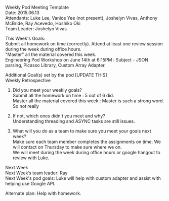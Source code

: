 Weekly Pod Meeting Template <br>
Date: 2015.06.13<br>
Attendants: Luke Lee, Vanice Yee (not present), Joshelyn Vivas, Anthony McBride, Ray Acevedo, Hoshiko Oki<br>
Team Leader: Joshelyn Vivas <br>

This Week's Goals:<br>
Submit all homework on time (correctly). Attend at least one review session during the week
during office hours.<br>
"Master" all the material covered this week.<br>
Engineering Pod Workshop on June 14th at 6:15PM : Subject - JSON parsing, Picasso Library, Custom Array Adapter.<br>


Additional Goal(s) set by the pod [UPDATE THIS]<br>
Weekly Retrospective<br>

1. Did you meet your weekly goals?<br>
Submit all the homework on time : 5 out of 6 did. <br>
Master all the material covered this week : Master is such a strong word. So not really <br>

2. If not, which ones didn't you meet and why?<br>
Understanding threading and ASYNC tasks are still issues.<br>

3. What will you do as a team to make sure you meet your goals next week?<br>
Make sure each team member completes the assignments on time. We will contact on Thursday to make sure where we on. <br>
We will meet during the week during office hours or google hangout to review with Luke.<br>

Next Week<br>
Next Week’s team leader: Ray <br>
Next Week's pod goals: Luke will help with custom adapter and assist with helping use Google API. <br>

Alternate plan: Help with homework.<br>
